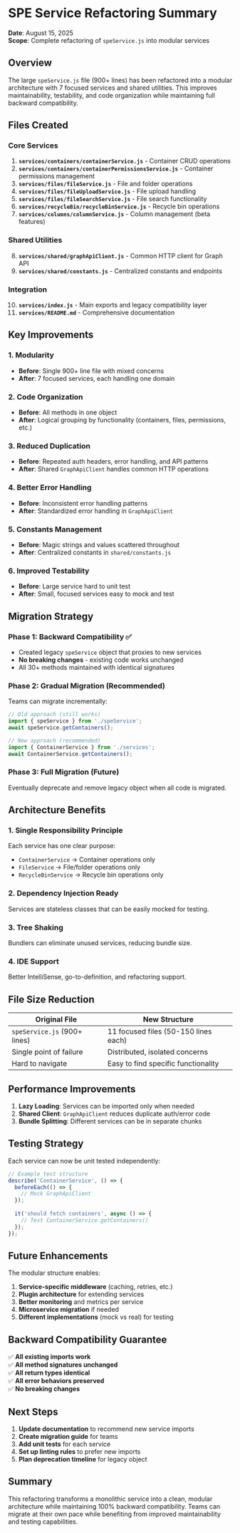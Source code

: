 # SPE Service Refactoring Summary

**Date**: August 15, 2025  
**Scope**: Complete refactoring of `speService.js` into modular services

## Overview

The large `speService.js` file (900+ lines) has been refactored into a modular architecture with 7 focused services and shared utilities. This improves maintainability, testability, and code organization while maintaining full backward compatibility.

## Files Created

### Core Services
1. **`services/containers/containerService.js`** - Container CRUD operations
2. **`services/containers/containerPermissionsService.js`** - Container permissions management
3. **`services/files/fileService.js`** - File and folder operations
4. **`services/files/fileUploadService.js`** - File upload handling
5. **`services/files/fileSearchService.js`** - File search functionality
6. **`services/recycleBin/recycleBinService.js`** - Recycle bin operations
7. **`services/columns/columnService.js`** - Column management (beta features)

### Shared Utilities
8. **`services/shared/graphApiClient.js`** - Common HTTP client for Graph API
9. **`services/shared/constants.js`** - Centralized constants and endpoints

### Integration
10. **`services/index.js`** - Main exports and legacy compatibility layer
11. **`services/README.md`** - Comprehensive documentation

## Key Improvements

### 1. Modularity
- **Before**: Single 900+ line file with mixed concerns
- **After**: 7 focused services, each handling one domain

### 2. Code Organization
- **Before**: All methods in one object
- **After**: Logical grouping by functionality (containers, files, permissions, etc.)

### 3. Reduced Duplication
- **Before**: Repeated auth headers, error handling, and API patterns
- **After**: Shared `GraphApiClient` handles common HTTP operations

### 4. Better Error Handling
- **Before**: Inconsistent error handling patterns
- **After**: Standardized error handling in `GraphApiClient`

### 5. Constants Management
- **Before**: Magic strings and values scattered throughout
- **After**: Centralized constants in `shared/constants.js`

### 6. Improved Testability
- **Before**: Large service hard to unit test
- **After**: Small, focused services easy to mock and test

## Migration Strategy

### Phase 1: Backward Compatibility ✅
- Created legacy `speService` object that proxies to new services
- **No breaking changes** - existing code works unchanged
- All 30+ methods maintained with identical signatures

### Phase 2: Gradual Migration (Recommended)
Teams can migrate incrementally:

```javascript
// Old approach (still works)
import { speService } from './speService';
await speService.getContainers();

// New approach (recommended)
import { ContainerService } from './services';
await ContainerService.getContainers();
```

### Phase 3: Full Migration (Future)
Eventually deprecate and remove legacy object when all code is migrated.

## Architecture Benefits

### 1. Single Responsibility Principle
Each service has one clear purpose:
- `ContainerService` → Container operations only
- `FileService` → File/folder operations only
- `RecycleBinService` → Recycle bin operations only

### 2. Dependency Injection Ready
Services are stateless classes that can be easily mocked for testing.

### 3. Tree Shaking
Bundlers can eliminate unused services, reducing bundle size.

### 4. IDE Support
Better IntelliSense, go-to-definition, and refactoring support.

## File Size Reduction

| Original File | New Structure |
|---------------|---------------|
| `speService.js` (900+ lines) | 11 focused files (50-150 lines each) |
| Single point of failure | Distributed, isolated concerns |
| Hard to navigate | Easy to find specific functionality |

## Performance Improvements

1. **Lazy Loading**: Services can be imported only when needed
2. **Shared Client**: `GraphApiClient` reduces duplicate auth/error code
3. **Bundle Splitting**: Different services can be in separate chunks

## Testing Strategy

Each service can now be unit tested independently:

```javascript
// Example test structure
describe('ContainerService', () => {
  beforeEach(() => {
    // Mock GraphApiClient
  });
  
  it('should fetch containers', async () => {
    // Test ContainerService.getContainers()
  });
});
```

## Future Enhancements

The modular structure enables:

1. **Service-specific middleware** (caching, retries, etc.)
2. **Plugin architecture** for extending services
3. **Better monitoring** and metrics per service
4. **Microservice migration** if needed
5. **Different implementations** (mock vs real) for testing

## Backward Compatibility Guarantee

✅ **All existing imports work**  
✅ **All method signatures unchanged**  
✅ **All return types identical**  
✅ **All error behaviors preserved**  
✅ **No breaking changes**

## Next Steps

1. **Update documentation** to recommend new service imports
2. **Create migration guide** for teams
3. **Add unit tests** for each service
4. **Set up linting rules** to prefer new imports
5. **Plan deprecation timeline** for legacy object

## Summary

This refactoring transforms a monolithic service into a clean, modular architecture while maintaining 100% backward compatibility. Teams can migrate at their own pace while benefiting from improved maintainability and testing capabilities.

